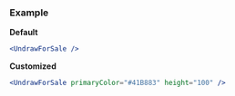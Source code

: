 ### Example

**Default**
```jsx
<UndrawForSale />
```

**Customized**
```jsx
<UndrawForSale primaryColor="#41B883" height="100" />
```
